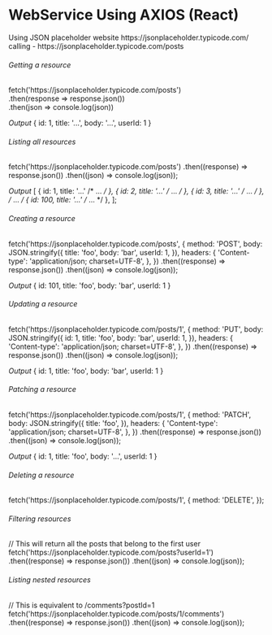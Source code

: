 <h1>WebService Using AXIOS (React)</h1>
Using JSON placeholder website https://jsonplaceholder.typicode.com/<br>
calling - https://jsonplaceholder.typicode.com/posts


<h6>Getting a resource</h6>
fetch('https://jsonplaceholder.typicode.com/posts')<br>
  .then(response => response.json())<br>
  .then(json => console.log(json))<br>

*Output*
{
  id: 1,
  title: '...',
  body: '...',
  userId: 1
}

<h6>Listing all resources</h6>
fetch('https://jsonplaceholder.typicode.com/posts')
  .then((response) => response.json())
  .then((json) => console.log(json));

*Output*
[
  { id: 1, title: '...' /* ... */ },
  { id: 2, title: '...' /* ... */ },
  { id: 3, title: '...' /* ... */ },
  /* ... */
  { id: 100, title: '...' /* ... */ },
];


<h6>Creating a resource</h6>
fetch('https://jsonplaceholder.typicode.com/posts', {
  method: 'POST',
  body: JSON.stringify({
    title: 'foo',
    body: 'bar',
    userId: 1,
  }),
  headers: {
    'Content-type': 'application/json; charset=UTF-8',
  },
})
  .then((response) => response.json())
  .then((json) => console.log(json));

*Output*
{
  id: 101,
  title: 'foo',
  body: 'bar',
  userId: 1
}


<h6>Updating a resource</h6>
fetch('https://jsonplaceholder.typicode.com/posts/1', {
  method: 'PUT',
  body: JSON.stringify({
    id: 1,
    title: 'foo',
    body: 'bar',
    userId: 1,
  }),
  headers: {
    'Content-type': 'application/json; charset=UTF-8',
  },
})
  .then((response) => response.json())
  .then((json) => console.log(json));

*Output*
{
  id: 1,
  title: 'foo',
  body: 'bar',
  userId: 1
}


<h6>Patching a resource</h6>
fetch('https://jsonplaceholder.typicode.com/posts/1', {
  method: 'PATCH',
  body: JSON.stringify({
    title: 'foo',
  }),
  headers: {
    'Content-type': 'application/json; charset=UTF-8',
  },
})
  .then((response) => response.json())
  .then((json) => console.log(json));

*Output*
{
  id: 1,
  title: 'foo',
  body: '...',
  userId: 1
}


<h6>Deleting a resource</h6>
fetch('https://jsonplaceholder.typicode.com/posts/1', {
  method: 'DELETE',
});


<h6>Filtering resources</h6>
// This will return all the posts that belong to the first user
fetch('https://jsonplaceholder.typicode.com/posts?userId=1')
  .then((response) => response.json())
  .then((json) => console.log(json));


<h6>Listing nested resources</h6>
// This is equivalent to /comments?postId=1
fetch('https://jsonplaceholder.typicode.com/posts/1/comments')
  .then((response) => response.json())
  .then((json) => console.log(json));